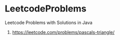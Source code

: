 # LeetcodeProblems
Leetcode Problems with Solutions in Java

1. https://leetcode.com/problems/pascals-triangle/
